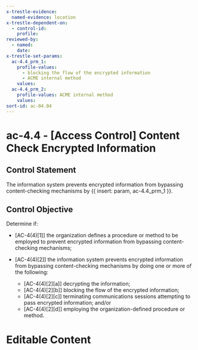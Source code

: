 ```yaml
---
x-trestle-evidence:
  named-evidence: location
x-trestle-dependent-on:
  - control-id:
    profile:
reviewed-by:
  - named:
    date:
x-trestle-set-params:
  ac-4.4_prm_1:
    profile-values:
      - blocking the flow of the encrypted information
      - ACME internal method
    values:
  ac-4.4_prm_2:
    profile-values: ACME internal method
    values:
sort-id: ac-04.04
---
```


# ac-4.4 - \[Access Control\] Content Check Encrypted Information

## Control Statement

The information system prevents encrypted information from bypassing content-checking mechanisms by {{ insert: param, ac-4.4_prm_1 }}.

## Control Objective

Determine if:

- \[AC-4(4)[1]\] the organization defines a procedure or method to be employed to prevent encrypted information from bypassing content-checking mechanisms;

- \[AC-4(4)[2]\] the information system prevents encrypted information from bypassing content-checking mechanisms by doing one or more of the following:

  - \[AC-4(4)[2][a]\] decrypting the information;
  - \[AC-4(4)[2][b]\] blocking the flow of the encrypted information;
  - \[AC-4(4)[2][c]\] terminating communications sessions attempting to pass encrypted information; and/or
  - \[AC-4(4)[2][d]\] employing the organization-defined procedure or method.

# Editable Content

<!-- Make additions and edits below -->
<!-- The above represents the contents of the control as received by the profile, prior to additions. -->
<!-- If the profile makes additions to the control, they will appear below. -->
<!-- The above markdown may not be edited but you may edit the content below, and/or introduce new additions to be made by the profile. -->
<!-- If there is a yaml header at the top, parameter values may be edited. Use --set-parameters to incorporate the changes during assembly. -->
<!-- The content here will then replace what is in the profile for this control, after running profile-assemble. -->
<!-- The current profile has no added parts for this control, but you may add new ones here. -->
<!-- Each addition must have a heading of the form ## Control my_addition_name -->
<!-- See https://ibm.github.io/compliance-trestle/tutorials/ssp_profile_catalog_authoring/ssp_profile_catalog_authoring for guidance. -->
